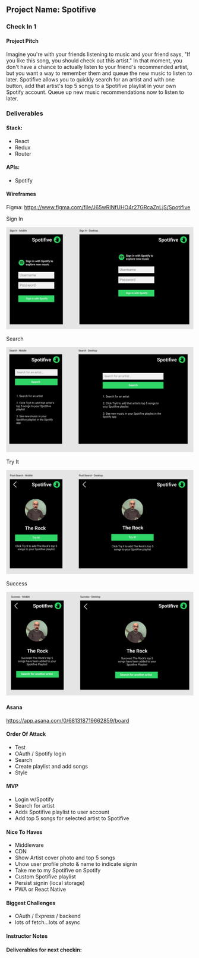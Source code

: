 ## Project Name: Spotifive

### Check In 1

#### Project Pitch

Imagine you're with your friends listening to music and your friend says, "If you like this song, you should check out this artist." In that moment, you don't have a chance to actually listen to your friend's recommended artist, but you want a way to remember them and queue the new music to listen to later. Spotifive allows you to quickly search for an artist and with one button, add that artist's top 5 songs to a Spotifive playlist in your own Spotify account. Queue up new music recommendations now to listen to later.

### Deliverables

#### Stack:

* React
* Redux
* Router

#### APIs:

* Spotify

#### Wireframes
Figma: https://www.figma.com/file/J65wRINfUHO4r27GRcaZnLjS/Spotifive

Sign In

![Sign In](./wireframes/signin.png)

Search 

![Search](./wireframes/search.png)

Try It

![Try It](./wireframes/tryit.png)

Success

![Success](./wireframes/success.png)


#### Asana

https://app.asana.com/0/681318719662859/board

#### Order Of Attack

* Test
* OAuth / Spotify login
* Search
* Create playlist and add songs
* Style

#### MVP

* Login w/Spotify
* Search for artist
* Adds Spotifive playlist to user account
* Add top 5 songs for selected artist to Spotifive

#### Nice To Haves

* Middleware
* CDN
* Show Artist cover photo and top 5 songs
* Uhow user profile photo & name to indicate signin
* Take me to my Spotifive on Spotify
* Custom Spotifive playlist
* Persist signin (local storage)
* PWA or React Native

#### Biggest Challenges

* OAuth / Express / backend
* lots of fetch...lots of async

#### Instructor Notes

#### Deliverables for next checkin:

 
 








